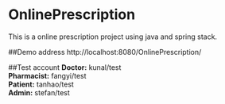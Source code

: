 # OnlinePrescription
This is a online prescription project using java and spring stack.


##Demo address
http://localhost:8080/OnlinePrescription/

##Test account
<b>Doctor:</b>&nbsp;kunal/test<br>
<b>Pharmacist:</b>&nbsp;fangyi/test<br>
<b>Patient:</b>&nbsp;tanhao/test<br>
<b>Admin:</b>&nbsp;stefan/test
